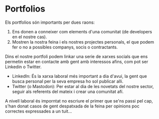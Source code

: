 # Portfolios

Els portfolios són importants per dues raons: 

1. Ens donen a conneixer com elements d'una comunitat (de developers en el nostre cas).
2. Mostren la nostra feina i els nostres projectes personals, el que podem fer o no a possibles companys, socis o contractants.

Dins el nostre portfoli podem linkar una serie de xarxes socials que ens permetin estar en contacte amb gent amb interessos afins, com pot ser Linkedin o Twitter.

- LinkedIn: És la xarxa laboral més important a dia d'avui, la gent que busca personal per la seva empresa ho sol publicar alli.
- Twitter (o Mastodon): Per estar al dia de les novetats del nostre sector, seguir als referents del mateix i crear una comunitat afí.

A nivell laboral és imporntat no escriure el primer que se'ns passi pel cap, s'han donat casos de gent despatxada de la feina per opinions poc correctes expressades a un tuit...

